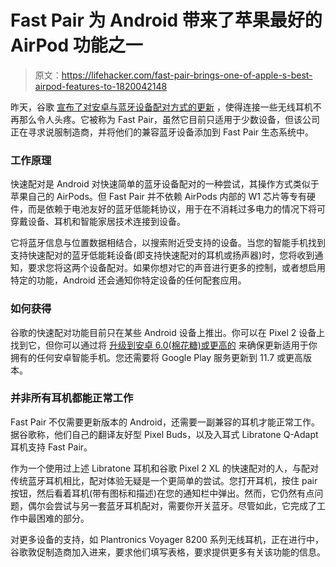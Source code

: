 # Fast Pair 为 Android 带来了苹果最好的 AirPod 功能之一

> 原文：<https://lifehacker.com/fast-pair-brings-one-of-apple-s-best-airpod-features-to-1820042148>

昨天，谷歌 [宣布了对安卓与蓝牙设备配对方式的更新](https://android-developers.googleblog.com/2017/10/announcing-fast-pair-effortless.html) ，使得连接一些无线耳机不再那么令人头疼。它被称为 Fast Pair，虽然它目前只适用于少数设备，但该公司正在寻求说服制造商，并将他们的兼容蓝牙设备添加到 Fast Pair 生态系统中。



### **工作原理**

快速配对是 Android 对快速简单的蓝牙设备配对的一种尝试，其操作方式类似于苹果自己的 AirPods。但 Fast Pair 并不依赖 AirPods 内部的 W1 芯片等专有硬件，而是依赖于电池友好的蓝牙低能耗协议，用于在不消耗过多电力的情况下将可穿戴设备、耳机和智能家居技术连接到设备。

它将蓝牙信息与位置数据相结合，以搜索附近受支持的设备。当您的智能手机找到支持快速配对的蓝牙低能耗设备(即支持快速配对的耳机或扬声器)时，您将收到通知，要求您将这两个设备配对。如果你想对它的声音进行更多的控制，或者想启用特定的功能，Android 还会通知你特定设备的任何配套应用。

### **如何获得**

谷歌的快速配对功能目前只在某些 Android 设备上推出。你可以在 Pixel 2 设备上找到它，但你可以通过将 [升级到安卓 6.0(棉花糖)或更高的](https://lifehacker.com/how-to-download-android-8-1-which-brings-pixel-2-featu-1819876442) 来确保更新适用于你拥有的任何安卓智能手机。您还需要将 Google Play 服务更新到 11.7 或更高版本。

### **并非所有耳机都能正常工作**

Fast Pair 不仅需要更新版本的 Android，还需要一副兼容的耳机才能正常工作。据谷歌称，他们自己的翻译友好型 Pixel Buds，以及入耳式 Libratone Q-Adapt 耳机支持 Fast Pair。

作为一个使用过上述 Libratone 耳机和谷歌 Pixel 2 XL 的快速配对的人，与配对传统蓝牙耳机相比，配对体验无疑是一个更简单的尝试。您打开耳机，按住 pair 按钮，然后看着耳机(带有图标和描述)在您的通知栏中弹出。然而，它仍然有点问题，偶尔会尝试与另一套蓝牙耳机配对，需要你开关蓝牙。尽管如此，它完成了工作中最困难的部分。

对更多设备的支持，如 Plantronics Voyager 8200 系列无线耳机，正在进行中，谷歌敦促制造商加入进来，要求他们填写表格，要求提供更多有关该功能的信息。